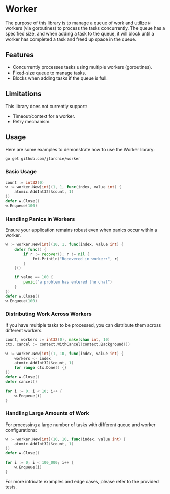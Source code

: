 # Worker

The purpose of this library is to manage a queue of work and utilize `N` workers
(via goroutines) to process the tasks concurrently. The queue has a specified
size, and when adding a task to the queue, it will block until a worker has
completed a task and freed up space in the queue.

## Features

- Concurrently processes tasks using multiple workers (goroutines).
- Fixed-size queue to manage tasks.
- Blocks when adding tasks if the queue is full.

## Limitations

This library does not currently support:

- Timeout/context for a worker.
- Retry mechanism.

## Usage

Here are some examples to demonstrate how to use the Worker library:

```bash
go get github.com/jtarchie/worker
```

### Basic Usage

```go
count := int32(0)
w := worker.New[int](1, 1, func(index, value int) {
	atomic.AddInt32(&count, 1)
})
defer w.Close()
w.Enqueue(100)
```

### Handling Panics in Workers

Ensure your application remains robust even when panics occur within a worker.

```go
w := worker.New[int](10, 1, func(index, value int) {
	defer func() {
		if r := recover(); r != nil {
			fmt.Println("Recovered in worker:", r)
		}
	}()

	if value == 100 {
		panic("a problem has entered the chat")
	}
})
defer w.Close()
w.Enqueue(100)
```

### Distributing Work Across Workers

If you have multiple tasks to be processed, you can distribute them across
different workers.

```go
count, workers := int32(0), make(chan int, 10)
ctx, cancel := context.WithCancel(context.Background())

w := worker.New[int](1, 10, func(index, value int) {
	workers <- index
	atomic.AddInt32(&count, 1)
	for range ctx.Done() {}
})
defer w.Close()
defer cancel()

for i := 0; i < 10; i++ {
	w.Enqueue(i)
}
```

### Handling Large Amounts of Work

For processing a large number of tasks with different queue and worker
configurations:

```go
w := worker.New[int](10, 10, func(index, value int) {
	atomic.AddInt32(&count, 1)
})
defer w.Close()

for i := 0; i < 100_000; i++ {
	w.Enqueue(i)
}
```

For more intricate examples and edge cases, please refer to the provided tests.
